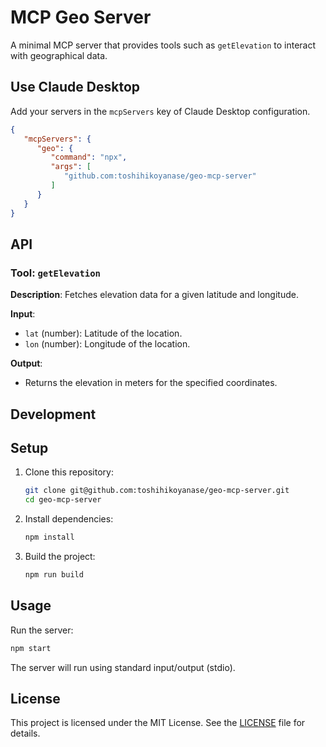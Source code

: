 # MCP Geo Server

A minimal MCP server that provides tools such as `getElevation` to interact with geographical data.

## Use Claude Desktop

Add your servers in the `mcpServers` key of Claude Desktop configuration.

```json
{
   "mcpServers": {
      "geo": {
         "command": "npx",
         "args": [
            "github.com:toshihikoyanase/geo-mcp-server"
         ]
      }
   }
}
```

## API

### Tool: `getElevation`

**Description**: Fetches elevation data for a given latitude and longitude.

**Input**:
- `lat` (number): Latitude of the location.
- `lon` (number): Longitude of the location.

**Output**:
- Returns the elevation in meters for the specified coordinates.

## Development

## Setup

1. Clone this repository:
   ```bash
   git clone git@github.com:toshihikoyanase/geo-mcp-server.git
   cd geo-mcp-server
   ```
2. Install dependencies:
   ```bash
   npm install
   ```
3. Build the project:
   ```bash
   npm run build
   ```

## Usage

Run the server:

```bash
npm start
```

The server will run using standard input/output (stdio).


## License

This project is licensed under the MIT License. See the [LICENSE](LICENSE) file for details.